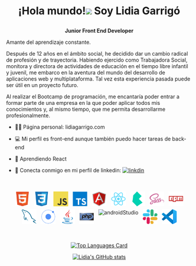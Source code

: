 # <p align=center> ¡Hola mundo!<img src="https://raw.githubusercontent.com/MartinHeinz/MartinHeinz/master/wave.gif" width="30px"> Soy Lidia Garrigó </p>
**<p align=center> Junior Front End Developer </p>**


Amante del aprendizaje constante.

Después de 12 años en el ámbito social, he decidido dar un cambio radical de profesión y de trayectoria. Habiendo ejercido como Trabajadora Social, monitora y directora de actividades de educación en el tiempo libre infantil y juvenil, me embarco en la aventura del mundo del desarrollo de aplicaciones web y multiplataforma. Tal vez esta experiencia pasada puede ser útil en un proyecto futuro.

Al realizar el Bootcamp de programación, me encantaría poder entrar a formar parte de una empresa en la que poder aplicar todos mis conocimientos y, al mismo tiempo, que me permita desarrollarme profesionalmente.


- 👨‍💻  Página personal: lidiagarrigo.com

- 💻  Mi perfil es front-end aunque también puedo hacer tareas de back-end

- 🌱  Aprendiendo React

- 🤝  Conecta conmigo en mi perfil de linkedin: <a href="https://www.linkedin.com/in/lidia-garrig%C3%B3/" target="_blank"><img src="https://img.shields.io/badge/LinkedIn-0077B5?style=for-the-badge&logo=linkedin&logoColor=white" alt="linkdin"></a>

<br>
<p align="center">
<img src="https://raw.githubusercontent.com/devicons/devicon/9f4f5cdb393299a81125eb5127929ea7bfe42889/icons/html5/html5-original.svg" alt="html" height="40" style="vertical-align:top; margin:4px">
<img src="https://raw.githubusercontent.com/devicons/devicon/9f4f5cdb393299a81125eb5127929ea7bfe42889/icons/css3/css3-original.svg" alt="css" height="40" style="vertical-align:top; margin:4px">
<img src="https://raw.githubusercontent.com/github/explore/80688e429a7d4ef2fca1e82350fe8e3517d3494d/topics/javascript/javascript.png" alt="Javascript" height="40" style="vertical-align:top; margin:4px">
<img src="https://raw.githubusercontent.com/devicons/devicon/9f4f5cdb393299a81125eb5127929ea7bfe42889/icons/typescript/typescript-original.svg" alt="typescript" height="40" style="vertical-align:top; margin:4px">
<img src="https://raw.githubusercontent.com/devicons/devicon/9f4f5cdb393299a81125eb5127929ea7bfe42889/icons/angularjs/angularjs-original.svg" alt="angular" height="40" style="vertical-align:top; margin:4px">
  <img src="https://raw.githubusercontent.com/devicons/devicon/9f4f5cdb393299a81125eb5127929ea7bfe42889/icons/react/react-original.svg" alt="react" height="40" style="vertical-align:top; margin:4px">
<img src="https://raw.githubusercontent.com/devicons/devicon/9f4f5cdb393299a81125eb5127929ea7bfe42889/icons/bulma/bulma-plain.svg" alt="bulma" height="40" style="vertical-align:top; margin:4px">
  <img src="https://raw.githubusercontent.com/devicons/devicon/9f4f5cdb393299a81125eb5127929ea7bfe42889/icons/sass/sass-original.svg" alt="sass" height="40" style="vertical-align:top; margin:4px">
  <img src="https://raw.githubusercontent.com/devicons/devicon/9f4f5cdb393299a81125eb5127929ea7bfe42889/icons/npm/npm-original-wordmark.svg" alt="npm" height="40" style="vertical-align:top; margin:4px">
  <img src="https://raw.githubusercontent.com/devicons/devicon/9f4f5cdb393299a81125eb5127929ea7bfe42889/icons/mysql/mysql-original.svg" alt="mysql" height="40" style="vertical-align:top; margin:4px">
  <img src="https://raw.githubusercontent.com/devicons/devicon/9f4f5cdb393299a81125eb5127929ea7bfe42889/icons/ionic/ionic-original.svg" alt="ionic" height="40" style="vertical-align:top; margin:4px">
  <img src="https://raw.githubusercontent.com/devicons/devicon/9f4f5cdb393299a81125eb5127929ea7bfe42889/icons/java/java-original.svg" alt="java" height="40" style="vertical-align:top; margin:4px">
  <img src="https://raw.githubusercontent.com/devicons/devicon/9f4f5cdb393299a81125eb5127929ea7bfe42889/icons/php/php-original.svg" alt="php" height="40" style="vertical-align:top; margin:4px">
   <img src="https://developer.android.com/studio/images/studio-icon.svg?hl=es" alt="androidStudio" height="40" style="vertical-align:top; margin:4px"> 
    <img src="https://raw.githubusercontent.com/devicons/devicon/9f4f5cdb393299a81125eb5127929ea7bfe42889/icons/slack/slack-original.svg" alt="slack" height="40" style="vertical-align:top; margin:4px"> 
  <img src="https://raw.githubusercontent.com/github/explore/80688e429a7d4ef2fca1e82350fe8e3517d3494d/topics/visual-studio-code/visual-studio-code.png" alt="VS Code" height="40" style="vertical-align:top; margin:4px"> 
</p>
<br>

<div align=center>

[![Top Languages Card](https://github-readme-stats.vercel.app/api/top-langs/?username=lidiagarrigo&layout=compact)](https://github.com/lidiagarrigo/LidiaGarrigo)

[![Lidia's GitHub stats](https://github-readme-stats.vercel.app/api?username=lidiagarrigo&theme=highcontrast&show_icons=true&count_private=true)](https://github.com/lidiagarrigo/LidiaGarrigo)


</div>
